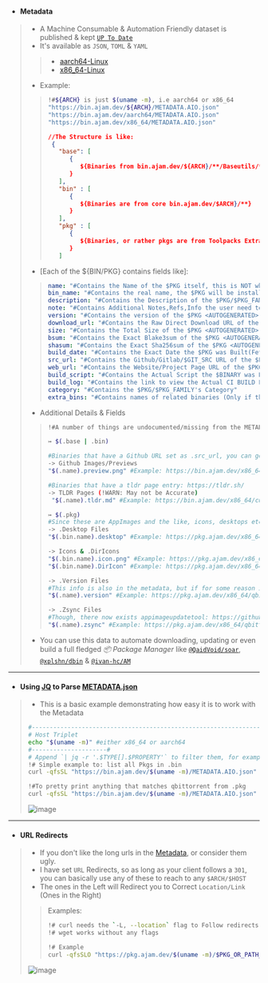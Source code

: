 - #### Metadata
> - A Machine Consumable & Automation Friendly dataset is published & kept [`UP To Date`](https://github.com/Azathothas/Toolpacks/actions/workflows/healthchecks_housekeeping.yaml)
> - It's available as `JSON`, `TOML` & `YAML`
> > - [aarch64-Linux](https://github.com/Azathothas/Toolpacks-Extras/blob/main/aarch64-Linux/METADATA.urls)
> > - [x86_64-Linux](https://github.com/Azathothas/Toolpacks-Extras/blob/main/x86_64-Linux/METADATA.urls)
> - Example:
> > ```bash
> > !#${ARCH} is just $(uname -m), i.e aarch64 or x86_64
> > "https://bin.ajam.dev/${ARCH}/METADATA.AIO.json"
> > "https://bin.ajam.dev/aarch64/METADATA.AIO.json"
> > "https://bin.ajam.dev/x86_64/METADATA.AIO.json"
> > ```
> > ```json
> > //The Structure is like:
> >  {
> >    "base": [
> >       {
> >          ${Binaries from bin.ajam.dev/${ARCH}/**/Baseutils/**}
> >       }
> >    ],
> >    "bin" : [
> >       {
> >          ${Binaries are from core bin.ajam.dev/$ARCH}/**}
> >       }
> >    ],
> >    "pkg" : [
> >       {
> >          ${Binaries, or rather pkgs are from Toolpacks Extras}
> >       }
> >    ]
> > ```
> - [Each of the ${BIN/PKG} contains fields like]:
> > ```YAML
> > name: "#Contains the Name of the $PKG itself, this is NOT what it will/should be Installed as",
> > bin_name: "#Contains the real name, the $PKG will be installed as",
> > description: "#Contains the Description of the $PKG/$PKG_FAMILY [Otherwise EMPTY]",
> > note: "#Contains Additional Notes,Refs,Info the user need to be aware of, of the $PKG/$PKG_FAMILY"
> > version: "#Contains the version of the $PKG <AUTOGENERATED>",
> > download_url: "#Contains the Raw Direct Download URL of the $PKG <AUTOGENERATED>",
> > size: "#Contains the Total Size of the $PKG <AUTOGENERATED>",
> > bsum: "#Contains the Exact Blake3sum of the $PKG <AUTOGENERATED>",
> > shasum: "#Contains the Exact Sha256sum of the $PKG <AUTOGENERATED>",
> > build_date: "#Contains the Exact Date the $PKG was Built(Fetched) & Uploaded",
> > src_url: "#Contains the Github/Gitlab/$GIT_SRC URL of the $PKG/$PKG_FAMILY [Otherwise EMPTY]",
> > web_url: "#Contains the Website/Project Page URL of the $PKG/$PKG_FAMILY [Otherwise EMPTY]",
> > build_script: "#Contains the Actual Script the $BINARY was Built(Fetched) With <AUTOGENERATED>"
> > build_log: "#Contains the link to view the Actual CI BUILD LOG of the $BINARY <AUTOGENERATED>"
> > category: "#Contains the $PKG/$PKG_FAMILY's Category"
> > extra_bins: "#Contains names of related binaries (Only if they belong to same $PKG_FAMILY) of the $PKG/$PKG_FAMILY [Otherwise EMPTY]"
> > ```
> >
> - Additional Details & Fields
> > ```bash
> > !#A number of things are undocumented/missing from the METADATA.AIO files, these are just examples
> >
> > ↣ $(.base | .bin)
> >
> > #Binaries that have a Github URL set as .src_url, you can get a preview/thumnail PNG file 
> > -> Github Images/Previews 
> > "$(.name).preview.png" #Example: https://bin.ajam.dev/x86_64/curl.preview.png
> >
> > #Binaries that have a tldr page entry: https://tldr.sh/
> > -> TLDR Pages (!WARN: May not be Accurate)
> >  "$(.name).tldr.md" #Example: https://bin.ajam.dev/x86_64/curl.tldr.md
> > ```
> >
> > ```bash
> > ↣ $(.pkg)
> > #Since these are AppImages and the like, icons, desktops etc can be fetched
> > -> .Desktop Files
> > "$(.bin.name).desktop" #Example: https://pkg.ajam.dev/x86_64/qbittorrent.desktop
> > 
> > -> Icons & .DirIcons
> > "$(.bin.name).icon.png" #Example: https://pkg.ajam.dev/x86_64/qbittorrent.icon.png
> > "$(.bin.name).DirIcon" #Example: https://pkg.ajam.dev/x86_64/qbittorrent.DirIcon (.DirIcon is a copy of .icon.png, downloading both isn't necessary)
> > 
> > -> .Version Files
> > #This info is also in the metadata, but if for some reason it's not
> > "$(.name).version" #Example: https://pkg.ajam.dev/x86_64/qbittorrent.AppImage.version
> >
> > -> .Zsync Files
> > #Though, there now exists appimageupdatetool: https://github.com/AppImageCommunity/AppImageUpdate, you can still use zsync manually if you need it 
> > "$(.name).zsync" #Example: https://pkg.ajam.dev/x86_64/qbittorrent.AppImage.zsync
> > ```
> - You can use this data to automate downloading, updating or even build a full fledged *📦 Package Manager* like [`@QaidVoid/soar`](https://github.com/QaidVoid/soar), [`@xplshn/dbin`](https://github.com/xplshn/dbin) & [`@ivan-hc/AM`](https://github.com/ivan-hc/AM)
---

- #### Using [JQ](https://jqlang.github.io/jq/manual/) to Parse [METADATA.json](https://pkg.ajam.dev/METADATA.json)
> - This is a basic example demonstrating how easy it is to work with the Metadata
> ```bash
> #-----------------------------------------------------------------------------#
> # Host Triplet
> echo "$(uname -m)" #either x86_64 or aarch64
> #---------------------#
> # Append `| jq -r '.$TYPE[].$PROPERTY'` to filter them, for example:
> !# Simple example to: list all Pkgs in .bin
> curl -qfsSL "https://bin.ajam.dev/$(uname -m)/METADATA.AIO.json" | jq -r '.pkg[] | .name'
>
> !#To pretty print anything that matches qbittorrent from .pkg
> curl -qfsSL "https://bin.ajam.dev/$(uname -m)/METADATA.AIO.json" | jq -r '.pkg[] | select(.name | test("qbittorrent"; "i")) | "---------------------------\n" + (. | to_entries | map("\(.key): \(.value)") | join("\n"))'
> ```
> ![image](https://github.com/user-attachments/assets/79248a8b-1716-4fec-b021-cc04948f0639)
>
---

- #### URL Redirects
> - If you don't like the long urls in the [Metadata](https://huggingface.co/datasets/Azathothas/Toolpacks-Extras/resolve/main/METADATA.json), or consider them ugly.
> - I have set `URL` Redirects, so as long as your client follows a `301`, you can basically use any of these to reach to any `$ARCH/$HOST`
> - The ones in the Left will Redirect you to Correct `Location/Link` (Ones in the Right)
> > Examples:
> > ```bash
> > !# curl needs the `-L, --location` flag to Follow redirects
> > !# wget works without any flags
> >
> > !# Example
> > curl -qfsSLO "https://pkg.ajam.dev/$(uname -m)/$PKG_OR_PATH_TO_PKG"
> >
> > ```
> ![image](https://github.com/user-attachments/assets/26b2fe7a-48ce-4661-b184-13a5e3f3a149)
